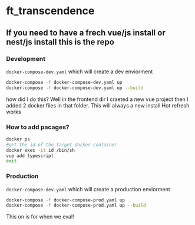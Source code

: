 # ft_transcendence
## If you need to have a frech vue/js install or nest/js install this is the repo

### Development

`docker-compose-dev.yaml` which will create a dev enviorment

```sh
docker-compose -f docker-compose-dev.yaml up
docker-compose -f docker-compose-dev.yaml up --build
```

how did I do this? Well in the frontend dir I craeted a new vue project
then I added 2 docker files in that folder.
This will always a new install
Hot refresh works

### How to add pacages?

```sh
docker ps
#get the id of the target docker container
docker exec -it id /bin/sh
vue add typescript
exit
```

### Production

`docker-compose-dev.yaml` which will create a production enviorment

```sh
docker-compose -f docker-compose-prod.yaml up
docker-compose -f docker-compose-prod.yaml up --build
```

This on is for when we eval!
